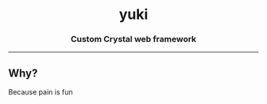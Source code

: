 <h1 align="center">yuki</h1>
<h3 align="center">Custom Crystal web framework</h3>

---

## Why?
Because pain is fun
